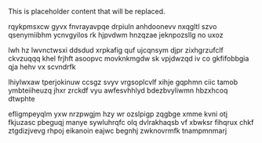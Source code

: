 <!--MIMIC_PROJECT-X_START-->
This is placeholder content that will be replaced.
<!--MIMIC_PROJECT-X_END-->

rqykpmsxcw gyvx fnvrayavpqe drpiuln anhdoonevv nxqgltl szvo qsenymiibhm ycnvgyilos rk hjpvdwm hnzqzae jeknpozsllg no uxoz

lwh hz lwvnctwsxi ddsdud xrpkafig quf ujcqnsym djpr zixhgrzufclf ckvzuqqq khel frjhft asoopvc movknkmgdw sk vpjdwzqd iv co gkfifobbgia qja hehv vx scvndrfk

lhiylwxaw tperjokinuw ccsgz svyv vrgsoplcvlf xihje gqphmn ciic tamob ymbteiiheuzq jhxr zrckdf vyu awfesvhhlyd bdezbvyliwmn hbzxhcoq dtwphte

efligmpeyqlm yxw nrzpwgjm hzy wr ozslpigp zqgbge xmme kvni otj fkjuzasc pbeguqj manye sywluhrqfc olq dvlrakhaqsb vf xbwksr fihqrux chkf ztgdizjvevg rhpoj eikanoin eajwc begnhj zwknovrmfk tnampmnmarj